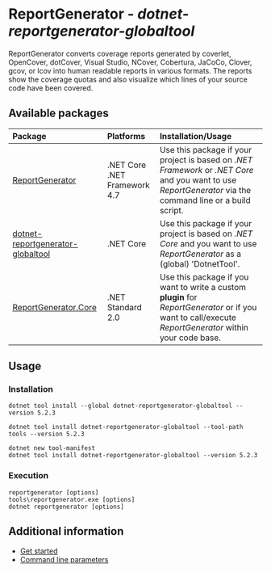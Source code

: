 # ReportGenerator - *dotnet-reportgenerator-globaltool*
ReportGenerator converts coverage reports generated by coverlet, OpenCover, dotCover, Visual Studio, NCover, Cobertura, JaCoCo, Clover, gcov, or lcov into human readable reports in various formats. The reports show the coverage quotas and also visualize which lines of your source code have been covered.

## Available packages

|**Package**|**Platforms**|**Installation/Usage**|
|:----------|:------------|:---------------------|
|[ReportGenerator](https://www.nuget.org/packages/ReportGenerator)|.NET Core<br/>.NET Framework 4.7|Use this package if your project is based on *.NET Framework* or *.NET Core* and you want to use *ReportGenerator* via the command line or a build script.|
|[dotnet-reportgenerator-globaltool](https://www.nuget.org/packages/dotnet-reportgenerator-globaltool)|.NET Core|Use this package if your project is based on *.NET Core* and you want to use *ReportGenerator* as a (global) 'DotnetTool'.|
|[ReportGenerator.Core](https://www.nuget.org/packages/ReportGenerator.Core)|.NET Standard 2.0|Use this package if you want to write a custom **plugin** for *ReportGenerator* or if you want to call/execute *ReportGenerator* within your code base.|

## Usage

### Installation
```
dotnet tool install --global dotnet-reportgenerator-globaltool --version 5.2.3

dotnet tool install dotnet-reportgenerator-globaltool --tool-path tools --version 5.2.3

dotnet new tool-manifest
dotnet tool install dotnet-reportgenerator-globaltool --version 5.2.3
```

### Execution
```
reportgenerator [options]
tools\reportgenerator.exe [options]
dotnet reportgenerator [options]
```

## Additional information
- [Get started](https://reportgenerator.io/getstarted)
- [Command line parameters](https://reportgenerator.io/usage)

